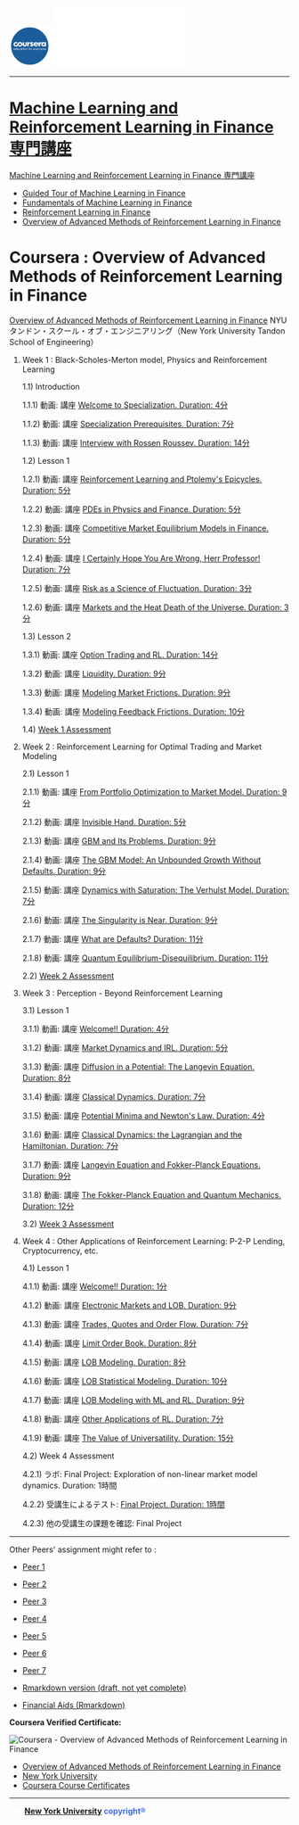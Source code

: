 <img src='figure/coursera.jpg' width='74'> <img src='figure/nyu.png' width='240'>

---

# [Machine Learning and Reinforcement Learning in Finance 専門講座](https://www.coursera.org/specializations/machine-learning-reinforcement-finance#courses)

[Machine Learning and Reinforcement Learning in Finance 専門講座](https://www.coursera.org/specializations/machine-learning-reinforcement-finance#courses)

- [Guided Tour of Machine Learning in Finance](https://www.coursera.org/learn/guided-tour-machine-learning-finance?specialization=machine-learning-reinforcement-finance)
- [Fundamentals of Machine Learning in Finance](https://www.coursera.org/learn/fundamentals-machine-learning-in-finance?specialization=machine-learning-reinforcement-finance)
- [Reinforcement Learning in Finance](https://www.coursera.org/learn/reinforcement-learning-in-finance?specialization=machine-learning-reinforcement-finance)
- [Overview of Advanced Methods of Reinforcement Learning in Finance](https://www.coursera.org/learn/advanced-methods-reinforcement-learning-finance?specialization=machine-learning-reinforcement-finance)

# Coursera : Overview of Advanced Methods of Reinforcement Learning in Finance

[Overview of Advanced Methods of Reinforcement Learning in Finance](https://www.coursera.org/learn/advanced-methods-reinforcement-learning-finance?) NYU タンドン・スクール・オブ・エンジニアリング（New York University Tandon School of Engineering）

1) Week 1 : Black-Scholes-Merton model, Physics and Reinforcement Learning
    
    1.1) Introduction
        
      1.1.1) 動画: 講座 [Welcome to Specialization. Duration: 4分](https://www.youtube.com/watch?v=ilaAeHaVJmE)
      
      1.1.2) 動画: 講座 [Specialization Prerequisites. Duration: 7分](https://www.youtube.com/watch?v=XYKCisBKGJk)
      
      1.1.3) 動画: 講座 [Interview with Rossen Roussev. Duration: 14分](https://www.youtube.com/watch?v=wY1nf9iZWBE)
      
    1.2) Lesson 1
      
      1.2.1) 動画: 講座 [Reinforcement Learning and Ptolemy's Epicycles. Duration: 5分](https://www.youtube.com/watch?v=JTh3AXyAeEI)
      
      1.2.2) 動画: 講座 [PDEs in Physics and Finance. Duration: 5分](https://www.youtube.com/watch?v=O524EYtfGyU)
      
      1.2.3) 動画: 講座 [Competitive Market Equilibrium Models in Finance. Duration: 5分](https://www.youtube.com/watch?v=QV14GK2XWrc)
      
      1.2.4) 動画: 講座 [I Certainly Hope You Are Wrong, Herr Professor! Duration: 7分](https://www.youtube.com/watch?v=4Vdm6YontzU)
      
      1.2.5) 動画: 講座 [Risk as a Science of Fluctuation. Duration: 3分](https://www.youtube.com/watch?v=XRvD0Sbtdos)
      
      1.2.6) 動画: 講座 [Markets and the Heat Death of the Universe. Duration: 3分](https://www.youtube.com/watch?v=5XLwwvHPH2I)

    1.3) Lesson 2
      
      1.3.1) 動画: 講座 [Option Trading and RL. Duration: 14分](https://www.youtube.com/watch?v=BG6ZQImOeLM)
      
      1.3.2) 動画: 講座 [Liquidity. Duration: 9分](https://www.youtube.com/watch?v=weFB2MIczPM)
      
      1.3.3) 動画: 講座 [Modeling Market Frictions. Duration: 9分](https://www.youtube.com/watch?v=B0DyMgcehxE)
      
      1.3.4) 動画: 講座 [Modeling Feedback Frictions. Duration: 10分](https://www.youtube.com/watch?v=VNYNJna4f6A)
      
    1.4) [Week 1 Assessment](https://rpubs.com/englianhu/Advanced-Reinforcement-Finance-Assessment1)
    
2) Week 2 : Reinforcement Learning for Optimal Trading and Market Modeling
    
    2.1) Lesson 1
        
      2.1.1) 動画: 講座 [From Portfolio Optimization to Market Model. Duration: 9分](https://www.youtube.com/watch?v=6HXwPhcseGw)
      
      2.1.2) 動画: 講座 [Invisible Hand. Duration: 5分](https://www.youtube.com/watch?v=yp0MlIcTwv0)
      
      2.1.3) 動画: 講座 [GBM and Its Problems. Duration: 9分](https://www.youtube.com/watch?v=vS1pzNys_9E)
      
      2.1.4) 動画: 講座 [The GBM Model: An Unbounded Growth Without Defaults. Duration: 9分](https://www.youtube.com/watch?v=OswUNPMyeNI)
      
      2.1.5) 動画: 講座 [Dynamics with Saturation: The Verhulst Model. Duration: 7分](https://www.youtube.com/watch?v=rOAsY9_vYqw)
      
      2.1.6) 動画: 講座 [The Singularity is Near. Duration: 9分](https://www.youtube.com/watch?v=Hf8I7aFD3CQ)
      
      2.1.7) 動画: 講座 [What are Defaults? Duration: 11分](https://www.youtube.com/watch?v=BuWmsjYobv8)
      
      2.1.8) 動画: 講座 [Quantum Equilibrium-Disequilibrium. Duration: 11分](https://www.youtube.com/watch?v=-3A6MYT0u2c)
      
    2.2) [Week 2 Assessment](https://rpubs.com/englianhu/764370)
    
3) Week 3 : Perception - Beyond Reinforcement Learning
    
    3.1) Lesson 1
        
      3.1.1) 動画: 講座 [Welcome!! Duration: 4分](https://www.youtube.com/watch?v=IFdO8k8sUEs)
      
      3.1.2) 動画: 講座 [Market Dynamics and IRL. Duration: 5分](https://www.youtube.com/watch?v=1HxAerVuqUQ)
      
      3.1.3) 動画: 講座 [Diffusion in a Potential: The Langevin Equation. Duration: 8分](https://www.youtube.com/watch?v=6rddqGBmHg4)
      
      3.1.4) 動画: 講座 [Classical Dynamics. Duration: 7分](https://www.youtube.com/watch?v=Qu8t99GM3XA)
      
      3.1.5) 動画: 講座 [Potential Minima and Newton's Law. Duration: 4分](https://www.youtube.com/watch?v=phpQI9JnIxU)
      
      3.1.6) 動画: 講座 [Classical Dynamics: the Lagrangian and the Hamiltonian. Duration: 7分](https://www.youtube.com/watch?v=3kuHVbEvOd0)
      
      3.1.7) 動画: 講座 [Langevin Equation and Fokker-Planck Equations. Duration: 9分](https://www.youtube.com/watch?v=e00VCAruIXk)
      
      3.1.8) 動画: 講座 [The Fokker-Planck Equation and Quantum Mechanics. Duration: 12分](https://www.youtube.com/watch?v=eYd1F2zQTs4)
      
    3.2) [Week 3 Assessment](https://rpubs.com/englianhu/764493)
    
4) Week 4 : Other Applications of Reinforcement Learning: P-2-P Lending, Cryptocurrency, etc.
    
    4.1) Lesson 1
        
      4.1.1) 動画: 講座 [Welcome!! Duration: 1分](https://www.youtube.com/watch?v=zbp08yMmRk4)
      
      4.1.2) 動画: 講座 [Electronic Markets and LOB. Duration: 9分](https://www.youtube.com/watch?v=2WxcrvOUTBE)
      
      4.1.3) 動画: 講座 [Trades, Quotes and Order Flow. Duration: 7分](https://www.youtube.com/watch?v=iW3V4vOhUqI)
      
      4.1.4) 動画: 講座 [Limit Order Book. Duration: 8分](https://www.youtube.com/watch?v=0eppGDNpMss)
      
      4.1.5) 動画: 講座 [LOB Modeling. Duration: 8分](https://www.youtube.com/watch?v=RrHdUMRxe1Y)
      
      4.1.6) 動画: 講座 [LOB Statistical Modeling. Duration: 10分](https://www.youtube.com/watch?v=mmiwk9eSM4g)
      
      4.1.7) 動画: 講座 [LOB Modeling with ML and RL. Duration: 9分](https://www.youtube.com/watch?v=LgpMzCqGffE)
      
      4.1.8) 動画: 講座 [Other Applications of RL. Duration: 7分](https://www.youtube.com/watch?v=burUoeip2F4)
      
      4.1.9) 動画: 講座 [The Value of Universatility. Duration: 15分](https://www.youtube.com/watch?v=qw36ZxpVQ7s)
      
    4.2) Week 4 Assessment

      4.2.1) ラボ: Final Project: Exploration of non-linear market model dynamics. Duration: 1時間
      
      4.2.2) 受講生によるテスト: [Final Project. Duration: 1時間](https://github.com/englianhu/Coursera-Overview-of-Advanced-Methods-of-Reinforcement-Learning-in-Finance/blob/main/QED_DJI_calibration_Coursera_course_4_Assignment.ipynb)
      
      4.2.3) 他の受講生の課題を確認: Final Project

---

Other Peers' assignment might refer to :

- [Peer 1](https://github.com/englianhu/Coursera-Overview-of-Advanced-Methods-of-Reinforcement-Learning-in-Finance/blob/main/Peer1.ipynb)
- [Peer 2](https://github.com/englianhu/Coursera-Overview-of-Advanced-Methods-of-Reinforcement-Learning-in-Finance/blob/main/Peer2.ipynb)
- [Peer 3](https://github.com/englianhu/Coursera-Overview-of-Advanced-Methods-of-Reinforcement-Learning-in-Finance/blob/main/Peer3.ipynb)
- [Peer 4](https://github.com/englianhu/Coursera-Overview-of-Advanced-Methods-of-Reinforcement-Learning-in-Finance/blob/main/Peer4.ipynb)
- [Peer 5](https://github.com/englianhu/Coursera-Overview-of-Advanced-Methods-of-Reinforcement-Learning-in-Finance/blob/main/Peer5.ipynb)
- [Peer 6](https://github.com/englianhu/Coursera-Overview-of-Advanced-Methods-of-Reinforcement-Learning-in-Finance/blob/main/Peer6.ipynb)
- [Peer 7](https://github.com/englianhu/Coursera-Overview-of-Advanced-Methods-of-Reinforcement-Learning-in-Finance/blob/main/Peer7.ipynb)

- [Rmarkdown version (draft, not yet complete)](https://github.com/englianhu/Coursera-Overview-of-Advanced-Methods-of-Reinforcement-Learning-in-Finance/blob/main/QED_DJI_calibration_Coursera_course_4.Rmd)
- [Financial Aids (Rmarkdown)](https://github.com/englianhu/Coursera-Overview-of-Advanced-Methods-of-Reinforcement-Learning-in-Finance/blob/main/Final-Project.Rmd)

**Coursera Verified Certificate:**

![Coursera - Overview of Advanced Methods of Reinforcement
Learning in Finance](https://raw.githubusercontent.com/englianhu/Coursera-Overview-of-Advanced-Methods-of-Reinforcement-Learning-in-Finance/main/figure/Coursera%20-%20Overview%20of%20Advanced%20Methods%20of%20Reinforcement%0ALearning%20in%20Finance.png)

- [Overview of Advanced Methods of Reinforcement Learning in Finance](https://www.coursera.org/account/accomplishments/certificate/QA3NPYCL67RW)
- [New York University](https://www.linkedin.com/school/new-york-university)
- [Coursera Course Certificates](https://www.linkedin.com/company/coursera-verified)

---

<span style='color:RoyalBlue'>**<img src='figure/nyu.png' width='24'> [New York University](https://www.nyu.edu) copyright®** </span>
